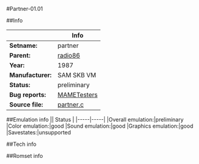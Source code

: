 #Partner-01.01

##Info

||Info|
|-----|-----|
|**Setname:**|partner
|**Parent:**|[radio86](radio86.md)
|**Year:**|1987
|**Manufacturer:**|SAM SKB VM
|**Status:**|preliminary
|**Bug reports:**|[MAMETesters](http://mametesters.org/view_all_set.php?type=1&temporary=y&search=partner.c)
|**Source file:**|[partner.c](https://github.com/mamedev/mame/blob/master/src/mess/drivers/partner.c)

##Emulation info
|| Status |
|-----|-----|
|Overall emulation:|preliminary
|Color emulation:|good
|Sound emulation:|good
|Graphics emulation:|good
|Savestates:|unsupported

##Tech info

##Romset info

<!--- START OF EDITED COMMENT DO NOT TOUCH TEXT ABOVE-->
